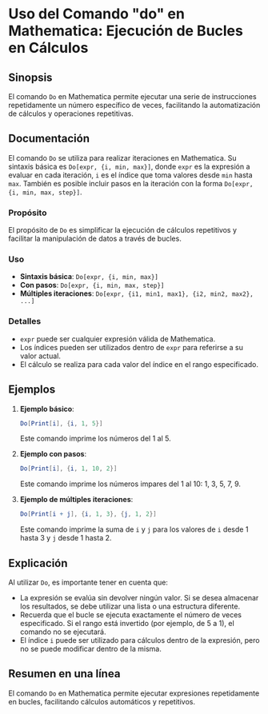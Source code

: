<!--
Meta Description: # Uso del Comando "do" en Mathematica: Ejecución de Bucles en Cálculos ## Sinopsis El comando `Do` en Mathematica permite ejecutar una serie de instru...
Meta Keywords: comando, mathematica, expr, cálculos, para
-->

# Uso del Comando "do" en Mathematica: Ejecución de Bucles en Cálculos

## Sinopsis
El comando `Do` en Mathematica permite ejecutar una serie de instrucciones repetidamente un número específico de veces, facilitando la automatización de cálculos y operaciones repetitivas.

## Documentación
El comando `Do` se utiliza para realizar iteraciones en Mathematica. Su sintaxis básica es `Do[expr, {i, min, max}]`, donde `expr` es la expresión a evaluar en cada iteración, `i` es el índice que toma valores desde `min` hasta `max`. También es posible incluir pasos en la iteración con la forma `Do[expr, {i, min, max, step}]`.

### Propósito
El propósito de `Do` es simplificar la ejecución de cálculos repetitivos y facilitar la manipulación de datos a través de bucles.

### Uso
- **Sintaxis básica**: `Do[expr, {i, min, max}]`
- **Con pasos**: `Do[expr, {i, min, max, step}]`
- **Múltiples iteraciones**: `Do[expr, {i1, min1, max1}, {i2, min2, max2}, ...]`

### Detalles
- `expr` puede ser cualquier expresión válida de Mathematica.
- Los índices pueden ser utilizados dentro de `expr` para referirse a su valor actual.
- El cálculo se realiza para cada valor del índice en el rango especificado.

## Ejemplos
1. **Ejemplo básico**:
   ```mathematica
   Do[Print[i], {i, 1, 5}]
   ```
   Este comando imprime los números del 1 al 5.

2. **Ejemplo con pasos**:
   ```mathematica
   Do[Print[i], {i, 1, 10, 2}]
   ```
   Este comando imprime los números impares del 1 al 10: 1, 3, 5, 7, 9.

3. **Ejemplo de múltiples iteraciones**:
   ```mathematica
   Do[Print[i + j], {i, 1, 3}, {j, 1, 2}]
   ```
   Este comando imprime la suma de `i` y `j` para los valores de `i` desde 1 hasta 3 y `j` desde 1 hasta 2.

## Explicación
Al utilizar `Do`, es importante tener en cuenta que:
- La expresión se evalúa sin devolver ningún valor. Si se desea almacenar los resultados, se debe utilizar una lista o una estructura diferente.
- Recuerda que el bucle se ejecuta exactamente el número de veces especificado. Si el rango está invertido (por ejemplo, de 5 a 1), el comando no se ejecutará.
- El índice `i` puede ser utilizado para cálculos dentro de la expresión, pero no se puede modificar dentro de la misma.

## Resumen en una línea
El comando `Do` en Mathematica permite ejecutar expresiones repetidamente en bucles, facilitando cálculos automáticos y repetitivos.